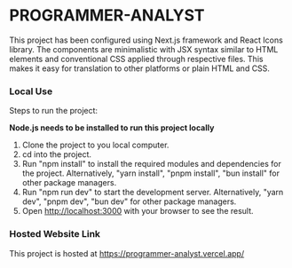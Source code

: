 # PROGRAMMER-ANALYST

This project has been configured using Next.js framework and React Icons library. The components are minimalistic with JSX syntax similar to HTML elements and conventional CSS applied through respective files. This makes it easy for translation to other platforms or plain HTML and CSS.

### Local Use

Steps to run the project:

**Node.js needs to be installed to run this project locally**

1.  Clone the project to you local computer.
2.  cd into the project.
3.  Run "npm install" to install the required modules and dependencies for the project. Alternatively, "yarn install", "pnpm install", "bun install" for other package managers.
4.  Run "npm run dev" to start the development server. Alternatively, "yarn dev", "pnpm dev", "bun dev" for other package managers.
5.  Open [http://localhost:3000](http://localhost:3000) with your browser to see the result.

### Hosted Website Link

This project is hosted at https://programmer-analyst.vercel.app/
